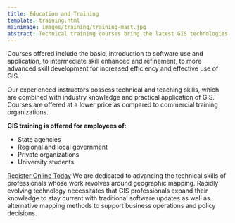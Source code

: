 ```yaml
---
title: Education and Training
template: training.html
mainimage: images/training/training-mast.jpg
abstract: Technical training courses bring the latest GIS technologies and skills to a range of professional skill levels in the workplace.
---
```

Courses offered include the basic, introduction to software use and application, to intermediate skill enhanced and refinement, to more advanced skill development for increased efficiency and effective use of GIS.

Our experienced instructors possess technical and teaching skills, which are combined with industry knowledge and practical application of GIS.  Courses are offered at a lower price as compared to commercial training organizations.

**GIS training is offered for employees of:**
- State agencies
- Regional and local government
- Private organizations
- University students


<a href="https://www.regonline.com/register/checkin.aspx?EventId=1643373&MethodId=0&EventSessionId=&startnewreg=1" class="btn btn-success btn-lg pull-right">Register Online Today</a> We are dedicated to advancing the technical skills of professionals whose work revolves around geographic mapping.  Rapidly evolving technology necessitates that GIS professionals expand their knowledge to stay current with traditional software updates as well as alternative mapping methods to support business operations and policy decisions.